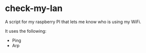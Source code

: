 # check-my-lan
A script for my raspberry PI that lets me know who is using my WiFi.

It uses the following:
<ul>
  <li>Ping</li>
  <li>Arp</li>
</ul>
